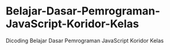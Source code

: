 # Belajar-Dasar-Pemrograman-JavaScript-Koridor-Kelas
Dicoding Belajar Dasar Pemrograman JavaScript Koridor Kelas
